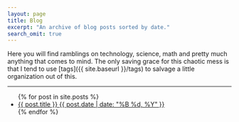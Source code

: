 ```yaml
---
layout: page
title: Blog
excerpt: "An archive of blog posts sorted by date."
search_omit: true
---
```


Here you will find ramblings on technology, science, math and pretty much anything
that comes to mind. The only saving grace for this chaotic mess is that I tend
to use [tags]({{ site.baseurl }}/tags) to salvage a little organization out of this.

---

<ul class="post-list">
{% for post in site.posts %}
  <li><article><a href="{{ site.url }}{{ post.url }}">{{ post.title }} <span class="entry-date"><time datetime="{{ post.date | date_to_xmlschema }}">{{ post.date | date: "%B %d, %Y" }}</time></span></a></article></li>
{% endfor %}
</ul>
